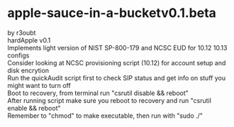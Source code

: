 # apple-sauce-in-a-bucketv0.1.beta
by r3oubt <br />
hardApple v0.1<br />
Implements light version of NIST SP-800-179 and NCSC EUD for 10.12 10.13 configs<br />
Consider looking at NCSC provisioning script (10.12) for account setup and disk encrytion<br />
Run the quickAudit script first to check SIP status and get info on stuff you might want to turn off<br />
Boot to recovery, from terminal run "csrutil disable && reboot"<br />
After running script make sure you reboot to recovery and run "csrutil enable && reboot"<br />
Remember to "chmod" to make executable, then run with "sudo ./"<br />
